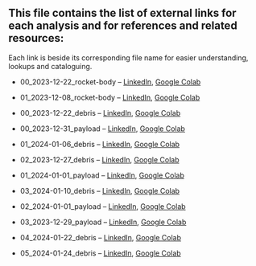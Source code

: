 ## This file contains the list of external links for each analysis and for references and related resources:
Each link is beside its corresponding file name for easier understanding, lookups and cataloguing.

- 00_2023-12-22_rocket-body &ndash; 
[LinkedIn](https://www.linkedin.com/feed/update/urn:li:activity:7143237764979843072), 
[Google Colab](https://colab.research.google.com/drive/10ZgrhZKCkIZVvAtRalmfqEPn_9X29iSB)

- 01_2023-12-08_rocket-body &ndash;
[LinkedIn](https://www.linkedin.com/feed/update/urn:li:activity:7148291052657868800),
[Google Colab](https://colab.research.google.com/drive/1_h7bHK1bH0cG3EQMg8VhYzeEFmvOFOpX)

- 00_2023-12-22_debris &ndash;
[LinkedIn](https://www.linkedin.com/feed/update/urn:li:activity:7158083872566439937),
[Google Colab](https://colab.research.google.com/drive/1NJCT2ueSaOFc4djszLIS9IOdS8YC0inX)

- 00_2023-12-31_payload &ndash;
[LinkedIn](https://www.linkedin.com/feed/update/urn:li:activity:7149035779485253633),
[Google Colab](https://colab.research.google.com/drive/1HYG_Lxxns9idffcALWBzn8Mb_jAMybxj)

- 01_2024-01-06_debris &ndash;
[LinkedIn](https://www.linkedin.com/feed/update/urn:li:activity:7149392369132482560),
[Google Colab](https://colab.research.google.com/drive/1f_fhdmAV7t3KkL0_sXJOZDCxf3J5PtgE)

- 02_2023-12-27_debris &ndash;
[LinkedIn](https://www.linkedin.com/feed/update/urn:li:share:7149945750288805888),
[Google Colab](https://colab.research.google.com/drive/1PGVZXMCaL-Y2k2cFprz4I8R000rTtWb4)

- 01_2024-01-01_payload &ndash;
[LinkedIn](),
[Google Colab](https://colab.research.google.com/drive/10zfVSpn0EdapXWAvQ1RXwrcVsvkB32rP)

- 03_2024-01-10_debris &ndash;
[LinkedIn](https://www.linkedin.com/feed/update/urn:li:activity:7150834330485833728),
[Google Colab](https://colab.research.google.com/drive/1mMwnwZw7ZbQN0g91HI_FZxUP7jiXl7I9)

- 02_2024-01-01_payload &ndash;
[LinkedIn](https://www.linkedin.com/feed/update/urn:li:activity:7151588247272329216),
[Google Colab](https://colab.research.google.com/drive/1hgrSu9dN1dSjWcCthU4EfGBtAVoJxyL-)

- 03_2023-12-29_payload &ndash;
[LinkedIn](https://www.linkedin.com/feed/update/urn:li:activity:7152808893797072896),
[Google Colab](https://colab.research.google.com/drive/1CiZ74v21Ve3_tSTlxAfPoYsnJdTOPni_)

- 04_2024-01-22_debris &ndash;
[LinkedIn](https://www.linkedin.com/feed/update/urn:li:activity:7155190696339984384),
[Google Colab](https://colab.research.google.com/drive/1pQGdOsZJCKkAceraWXW8QqhbtE0SriN4)

- 05_2024-01-24_debris &ndash;
[LinkedIn](https://www.linkedin.com/feed/update/urn:li:activity:7155939774522970114),
[Google Colab](https://colab.research.google.com/drive/1PtQdSlJveV-537zzSB2WfF1Io-2um3oe)